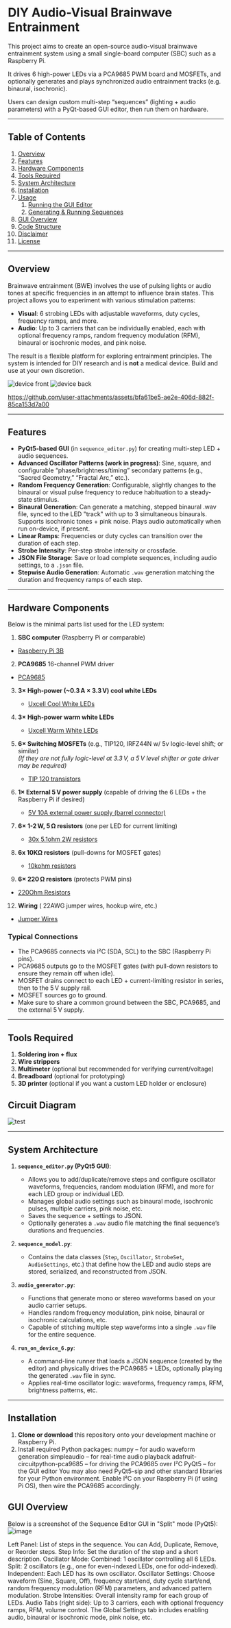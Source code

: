 # DIY Audio-Visual Brainwave Entrainment

This project aims to create an open-source audio-visual brainwave entrainment system using a small single-board computer (SBC) such as a Raspberry Pi.  

It drives 6 high-power LEDs via a PCA9685 PWM board and MOSFETs, and optionally generates and plays synchronized audio entrainment tracks (e.g. binaural, isochronic).  

Users can design custom multi-step “sequences” (lighting + audio parameters) with a PyQt-based GUI editor, then run them on hardware.

---

## Table of Contents
1. [Overview](#overview)
2. [Features](#features)
3. [Hardware Components](#hardware-components)
4. [Tools Required](#tools-required)
5. [System Architecture](#system-architecture)
6. [Installation](#installation)
7. [Usage](#usage)
   1. [Running the GUI Editor](#running-the-gui-editor)
   2. [Generating & Running Sequences](#generating--running-sequences)
8. [GUI Overview](#gui-overview)
9. [Code Structure](#code-structure)
10. [Disclaimer](#disclaimer)
11. [License](#license)

---

## Overview
Brainwave entrainment (BWE) involves the use of pulsing lights or audio tones at specific frequencies in an attempt to influence brain states. This project allows you to experiment with various stimulation patterns:
- **Visual**: 6 strobing LEDs with adjustable waveforms, duty cycles, frequency ramps, and more.
- **Audio**: Up to 3 carriers that can be individually enabled, each with optional frequency ramps, random frequency modulation (RFM), binaural or isochronic modes, and pink noise.

The result is a flexible platform for exploring entrainment principles. The system is intended for DIY research and is **not** a medical device. Build and use at your own discretion.

![device front](https://github.com/user-attachments/assets/9552d6c8-8354-40ea-99f3-c1e1ff4e83d6)
![device back](https://github.com/user-attachments/assets/c19d92c4-99ef-4471-9ec9-e069b728cf6b)



https://github.com/user-attachments/assets/bfa61be5-ae2e-406d-882f-85ca153d7a00



---

## Features
- **PyQt5-based GUI** (in `sequence_editor.py`) for creating multi-step LED + audio sequences.
- **Advanced Oscillator Patterns (work in progress)**: Sine, square, and configurable “phase/brightness/timing” secondary patterns (e.g., “Sacred Geometry,” “Fractal Arc,” etc.).
- **Random Frequency Generation**: Configurable, slightly changes to the binaural or visual pulse frequency to reduce habituation to a steady-state stimulus. 
- **Binaural Generation**: Can generate a matching, stepped binaural .wav file, synced to the LED "track" with up to 3 simultaneous binaurals. Supports isochronic tones + pink noise. Plays audio automatically when run on-device, if present. 
- **Linear Ramps**: Frequencies or duty cycles can transition over the duration of each step.
- **Strobe Intensity**: Per-step strobe intensity or crossfade.
- **JSON File Storage**: Save or load complete sequences, including audio settings, to a `.json` file.
- **Stepwise Audio Generation**: Automatic `.wav` generation matching the duration and frequency ramps of each step.

---

## Hardware Components
Below is the minimal parts list used for the LED system:

1. **SBC computer** (Raspberry Pi or comparable)
 - [Raspberry Pi 3B](https://www.digikey.com/en/products/detail/raspberry-pi/SC0073/8571724?gclsrc=aw.ds&&utm_adgroup=&utm_source=google&utm_medium=cpc&utm_campaign=PMax%20Shopping_Product_Medium%20ROAS%20Categories&utm_term=&utm_content=&utm_id=go_cmp-20223376311_adg-_ad-__dev-c_ext-_prd-8571724_sig-Cj0KCQiA2oW-BhC2ARIsADSIAWpJQ6Hkttar9WaTSVHl90eo3DTDA_QYNAuV6JZE0Mu0xg5CFHhTvtcaAv_WEALw_wcB&gad_source=1&gclid=Cj0KCQiA2oW-BhC2ARIsADSIAWpJQ6Hkttar9WaTSVHl90eo3DTDA_QYNAuV6JZE0Mu0xg5CFHhTvtcaAv_WEALw_wcB&gclsrc=aw.ds)
   
2. **PCA9685** 16-channel PWM driver
  - [PCA9685](https://www.googleadservices.com/pagead/aclk?sa=L&ai=DChcSEwj8nsrUs-eLAxXGWEcBHZsXJv0YABASGgJxdQ&co=1&gclid=Cj0KCQiA2oW-BhC2ARIsADSIAWqau1z6inqUk-G94FxrL8oTb7Xaf7VOVPfy7Y1CcpPGAOvCtB1W3F8aAlbkEALw_wcB&ohost=www.google.com&cid=CAESVuD2YdQKXnas6BOsyXCBJwyZxfZIIJkp21_CLLfYlzfvBrurVr-enGlMwICQPxCyaJH64vcYN6Xl2ZUs1XS7ggdYaPj_Qac4AeXundOGM28ghOi9fyXC&sig=AOD64_2lIttoYyqeN1kmbOn14SrPFssUmQ&ctype=5&q=&ved=2ahUKEwiX3cPUs-eLAxWrD1kFHTLPFVIQ9aACKAB6BAgLEBA&adurl=)
    
3. **3× High-power (~0.3 A × 3.3 V) cool white LEDs**
   - [Uxcell Cool White LEDs](https://www.amazon.com/dp/B07DHB61BH?ref=ppx_yo2ov_dt_b_fed_asin_title)

4. **3× High-power warm white LEDs**
   - [Uxcell Warm White LEDs](https://www.amazon.com/dp/B07DHB13J4?ref_=ppx_hzod_title_dt_b_fed_asin_title_0_3)
     
5. **6× Switching MOSFETs** (e.g., TIP120, IRFZ44N w/ 5v logic-level shift; or similar)  
   *(If they are not fully logic-level at 3.3 V, a 5 V level shifter or gate driver may be required)*
   - [TIP 120 transistors](https://www.adafruit.com/product/976)
     
6. **1× External 5 V power supply** (capable of driving the 6 LEDs + the Raspberry Pi if desired)
   - [5V 10A external power supply (barrel connector)](https://www.adafruit.com/product/658)
     
7. **6× 1-2 W, 5 Ω resistors** (one per LED for current limiting)
   - [30x 5.1ohm 2W resistors](https://www.amazon.com/Resistor-Tolerance-Resistors-Limiting-Certificated/dp/B08QRCRKHR/ref=sr_1_3?crid=2DBPEC5KWMJRB&dib=eyJ2IjoiMSJ9.CXcWo8xeOs8uHGebOYTuZn8BIX37Om6YoXE5yIfUyxO5E9T4DC4SMuOyTKehtTSCsE577x43yWjVL28fDDgO0nqexY786KxTFwEA_NHCsBUt0LsP_D-xYa9Mt3YRFVSHCIm7ed4lwgx5J2fkEncPBigRNCpgX77eFLdPsh5YE04i6nzXqbBcFRkUS-ChnKpF9L5lAX2skqe5RsxzaJ47W5BSF-Zjt9uv7hZittCKuZ-98nQNRlXmCPvYnG9FTnHnzMSb2PMtjBjgEXUcphOf0QLGf397FXS6dnyPXHthXqwEsSjtnpw7eg53hDDbqbFnXHr3OtP7jkiGco60zwsOkkIIcpGY4kajyed4_kYQ9Ko.hBNuoHMv5EH1yYzY1y5gi3bOq40UKEIFvAKwJ-DJh8g&dib_tag=se&keywords=5.1ohm+1.5W&qid=1740784354&s=industrial&sprefix=5.1ohm+1.5w%2Cindustrial%2C71&sr=1-3)
     
8. **6x 10KΩ resistors** (pull-downs for MOSFET gates)
   - [10kohm resistors](https://www.digikey.com/en/products/detail/koa-speer-electronics-inc/CFP1-4CT52R103J/13538361?gclsrc=aw.ds&&utm_adgroup=General&utm_source=google&utm_medium=cpc&utm_campaign=PMax%20Shopping_Product_Zombie%20SKUs&utm_term=&utm_content=General&utm_id=go_cmp-17815035045_adg-_ad-__dev-c_ext-_prd-13538361_sig-Cj0KCQiA2oW-BhC2ARIsADSIAWrdYJ9RNXP3d_Qc8jxdgaeR2kErVAGhhzi6obiyrM_jp4Z8ABrjA9caAg3UEALw_wcB&gad_source=1&gclid=Cj0KCQiA2oW-BhC2ARIsADSIAWrdYJ9RNXP3d_Qc8jxdgaeR2kErVAGhhzi6obiyrM_jp4Z8ABrjA9caAg3UEALw_wcB&gclsrc=aw.ds)
     
10. **6× 220 Ω resistors** (protects PWM pins)
  - [220Ohm Resistors](https://www.digikey.com/en/products/detail/stackpole-electronics-inc/CF14JT220K/1741348)
   
12. **Wiring** ( 22AWG jumper wires, hookup wire, etc.)
  - [Jumper Wires](https://www.amazon.com/dp/B01EV70C78?ref=ppx_yo2ov_dt_b_fed_asin_title)

### Typical Connections
- The PCA9685 connects via I²C (SDA, SCL) to the SBC (Raspberry Pi pins).
- PCA9685 outputs go to the MOSFET gates (with pull-down resistors to ensure they remain off when idle).
- MOSFET drains connect to each LED + current-limiting resistor in series, then to the 5 V supply rail.
- MOSFET sources go to ground.
- Make sure to share a common ground between the SBC, PCA9685, and the external 5 V supply.

---

## Tools Required
1. **Soldering iron + flux**
2. **Wire strippers**
3. **Multimeter** (optional but recommended for verifying current/voltage)
4. **Breadboard** (optional for prototyping)
5. **3D printer** (optional if you want a custom LED holder or enclosure)

##  Circuit Diagram
![test](https://github.com/user-attachments/assets/24c5af34-a95f-4e9e-9783-57645dcb86a8)

---

## System Architecture
1. **`sequence_editor.py` (PyQt5 GUI)**:
   - Allows you to add/duplicate/remove steps and configure oscillator waveforms, frequencies, random modulation (RFM), and more for each LED group or individual LED.
   - Manages global audio settings such as binaural mode, isochronic pulses, multiple carriers, pink noise, etc.
   - Saves the sequence + settings to JSON.
   - Optionally generates a `.wav` audio file matching the final sequence’s durations and frequencies.

2. **`sequence_model.py`**:
   - Contains the data classes (`Step`, `Oscillator`, `StrobeSet`, `AudioSettings`, etc.) that define how the LED and audio steps are stored, serialized, and reconstructed from JSON.

3. **`audio_generator.py`**:
   - Functions that generate mono or stereo waveforms based on your audio carrier setups.
   - Handles random frequency modulation, pink noise, binaural or isochronic calculations, etc.
   - Capable of stitching multiple step waveforms into a single `.wav` file for the entire sequence.

4. **`run_on_device_6.py`**:
   - A command-line runner that loads a JSON sequence (created by the editor) and physically drives the PCA9685 + LEDs, optionally playing the generated `.wav` file in sync.
   - Applies real-time oscillator logic: waveforms, frequency ramps, RFM, brightness patterns, etc.

---

## Installation
1. **Clone or download** this repository onto your development machine or Raspberry Pi.
2. Install required Python packages: 
   numpy – for audio waveform generation
   simpleaudio – for real-time audio playback
   adafruit-circuitpython-pca9685 – for driving the PCA9685 over I²C
   PyQt5 – for the GUI editor
   You may also need PyQt5-sip and other standard libraries for your Python environment.
   Enable I²C on your Raspberry Pi (if using Pi OS), then wire the PCA9685 accordingly.

## GUI Overview

Below is a screenshot of the Sequence Editor GUI in "Split" mode (PyQt5):
![image](https://github.com/user-attachments/assets/db44b9f4-8f38-4098-b52d-18616c8a6409)


Left Panel: List of steps in the sequence. You can Add, Duplicate, Remove, or Reorder steps.
Step Info: Set the duration of the step and a short description.
Oscillator Mode:
Combined: 1 oscillator controlling all 6 LEDs.
Split: 2 oscillators (e.g., one for even-indexed LEDs, one for odd-indexed).
Independent: Each LED has its own oscillator.
Oscillator Settings: Choose waveform (Sine, Square, Off), frequency start/end, duty cycle start/end, random frequency modulation (RFM) parameters, and advanced pattern modulation.
Strobe Intensities: Overall intensity ramp for each group of LEDs.
Audio Tabs (right side): Up to 3 carriers, each with optional frequency ramps, RFM, volume control. The Global Settings tab includes enabling audio, binaural or isochronic mode, pink noise, etc.
